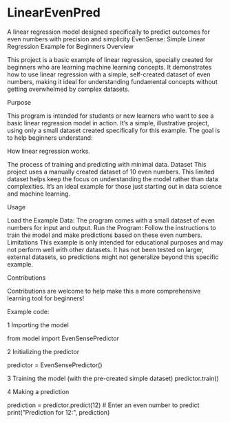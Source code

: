 # LinearEvenPred
A linear regression model designed specifically to predict outcomes for even numbers with precision and simplicity
EvenSense: Simple Linear Regression Example for Beginners
Overview

This project is a basic example of linear regression, specially created for beginners who are learning machine learning concepts. It demonstrates how to use linear regression with a simple, self-created dataset of even numbers, making it ideal for understanding fundamental concepts without getting overwhelmed by complex datasets.

Purpose

This program is intended for students or new learners who want to see a basic linear regression model in action. It’s a simple, illustrative project, using only a small dataset created specifically for this example. The goal is to help beginners understand:

How linear regression works.

The process of training and predicting with minimal data.
Dataset
This project uses a manually created dataset of 10 even numbers. This limited dataset helps keep the focus on understanding the model rather than data complexities. It’s an ideal example for those just starting out in data science and machine learning.

Usage

Load the Example Data: The program comes with a small dataset of even numbers for input and output.
Run the Program: Follow the instructions to train the model and make predictions based on these even numbers.
Limitations
This example is only intended for educational purposes and may not perform well with other datasets. It has not been tested on larger, external datasets, so predictions might not generalize beyond this specific example.

Contributions

Contributions are welcome to help make this a more comprehensive learning tool for beginners!

Example code:

1 Importing the model

from model import EvenSensePredictor

2 Initializing the predictor

predictor = EvenSensePredictor()

3 Training the model (with the pre-created simple dataset)
predictor.train()

4 Making a prediction

prediction = predictor.predict(12)  # Enter an even number to predict
print("Prediction for 12:", prediction)

